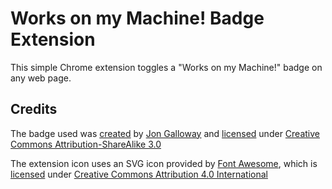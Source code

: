 # Works on my Machine! Badge Extension

This simple Chrome extension toggles a "Works on my Machine!" badge on any web page.

## Credits

The badge used was [created][womm badge] by [Jon Galloway]
and [licensed][womm badge license]
under [Creative Commons Attribution-ShareAlike 3.0][CC-BY-SA 3.0]

The extension icon uses an SVG icon provided by [Font Awesome], which is
[licensed][Font Awesome license] under
[Creative Commons Attribution 4.0 International][CC-BY 4.0]


[womm badge]: https://blog.codinghorror.com/the-works-on-my-machine-certification-program/
[womm badge license]: https://discourse.codinghorror.com/t/the-works-on-my-machine-certification-program/599/83
[Jon Galloway]: http://weblogs.asp.net/jgalloway/
[CC-BY-SA 3.0]: https://creativecommons.org/licenses/by-sa/3.0/

[Font Awesome]: https://fontawesome.com
[Font Awesome license]: https://fontawesome.com/license
[CC-BY 4.0]: https://creativecommons.org/licenses/by/4.0/
